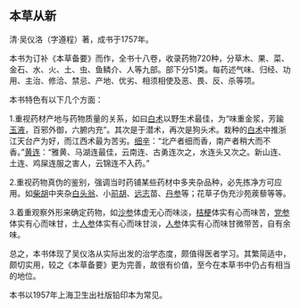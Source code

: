 ## 本草从新

清·吴仪洛（字遵程）著，成书于1757年。

本书为订补《本草备要》而作，全书十八卷，收录药物720种，分草木、果、菜、金石、水、火、土、虫、鱼鳞介、人等九部。部下分51类。每药述气味、归经、功用、主治、修洽、禁忌、产地、优劣、相须相使及恶、畏、反、杀等项。

本书特色有以下几个方面：

1.重视药材产地与药物质量的关系，如曰[白术](https://www.gmzyjc.com/read/bc/bc17-0.1.5.0.0.md)以野生术最佳，为“味重金浆，芳踰[玉液](https://www.gmzyjc.com/read/zjs/zjs3.4-0.1.1.7.0.md)，百邪外御，六腑内充”。其次是于潜术，再次是狗头术。栽种的[白术](https://www.gmzyjc.com/read/bc/bc17-0.1.5.0.0.md)中推浙江天台产为好，而江西术最为苦劣。[细辛](https://www.gmzyjc.com/read/bc/bc01-1.1.9.0.0.md)：“北产者细而香，南产者稍大而不香。”[黄连](https://www.gmzyjc.com/read/bc/bc03-0.2.2.0.0.md)：“雅黄、马湖连最佳，云南连、古勇连次之，水连头又次之。新山连、土连、鸡屎连服之害人，云锦连不入药。”

2.重视药物真伪的鉴别，强调当时药铺某些药材中多夹杂品种，必先拣净方可应用。如[柴胡](https://www.gmzyjc.com/read/bc/bc01-1.2.9.0.0.md)中夹杂[白头翁](https://www.gmzyjc.com/read/bc/bc03-0.4.12.0.0.md)、小[前胡](https://www.gmzyjc.com/read/bc/bc16-0.2.1.0.0.md)、[远志](https://www.gmzyjc.com/read/bc/bc09-0.2.3.0.0.md)苗、[丹参](https://www.gmzyjc.com/read/bc/bc12-0.0.7.0.0.md)等；花草子伪充沙苑蒺藜等等。

3.着重观察外形来确定药物，如[沙参](https://www.gmzyjc.com/read/bc/bc17-0.4.1.0.0.md)体虚无心而味淡，[桔梗](https://www.gmzyjc.com/read/bc/bc16-0.2.2.0.0.md)体实有心而味苦，[党参](https://www.gmzyjc.com/read/bc/bc17-0.1.2.0.0.md)体实有心而味甘，土[人参](https://www.gmzyjc.com/read/bc/bc17-0.1.1.0.0.md)体实有心而味甘淡，[人参](https://www.gmzyjc.com/read/bc/bc17-0.1.1.0.0.md)体实有心而味甘微带苦，自有余味。

总之，本书体现了吴仪洛从实际出发的治学态度，颇值得医者学习。其繁简适中，颇切实用，较之《本草备要》更为完善，故很有价值，至今在本草书中仍占有相当的地位。

本书以1957年上海卫生出社版铅印本为常见。
